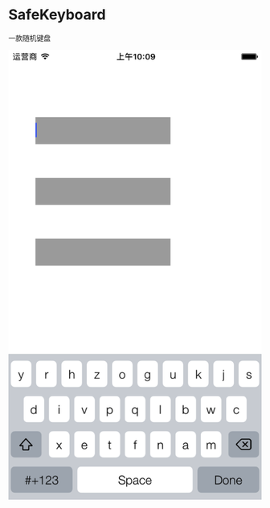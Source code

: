 # SafeKeyboard

一款随机键盘

 ![image](https://github.com/zhuanglf/SafeKeyboard/blob/master/SafeKeyboard/SafeKeyboard.png)
